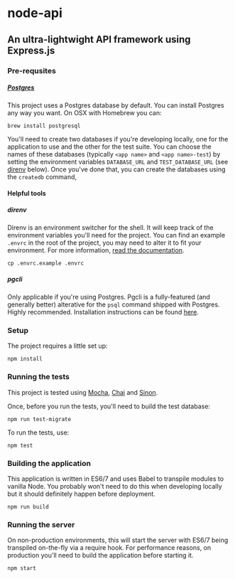 # node-api
## An ultra-lightwight API framework using Express.js

### Pre-requsites

##### [Postgres](http://www.postgresql.org/)

This project uses a Postgres database by default. You can install Postgres any way you want. On OSX with Homebrew you can:

```
brew install postgresql
```

You'll need to create two databases if you're developing locally, one for the application to use and the other for the test suite. You can choose the names of these databases (typically `<app name>` and `<app name>-test`) by setting the environment variables `DATABASE_URL` and `TEST_DATABASE_URL` (see [direnv](#direnv) below). Once you've done that, you can create the databases using the `createdb` command,

#### Helpful tools

##### direnv

Direnv is an environment switcher for the shell. It will keep track of the environment variables you'll need for the project. You can find an example `.envrc` in the root of the project, you may need to alter it to fit your environment. For more information, [read the documentation](http://direnv.net/).

```
cp .envrc.example .envrc
```

##### pgcli

Only applicable if you're using Postgres. Pgcli is a fully-featured (and generally better) alterative for the `psql` command shipped with Postgres. Highly recommended. Installation instructions can be found [here](http://pgcli.com/).

### Setup

The project requires a little set up:

```
npm install
```

### Running the tests

This project is tested using [Mocha](https://mochajs.org/), [Chai](http://chaijs.com/) and [Sinon](http://sinonjs.org/).

Once, before you run the tests, you'll need to build the test database:

```
npm run test-migrate
```

To run the tests, use:

```
npm test
```

### Building the application

This application is written in ES6/7 and uses Babel to transpile modules to vanilla Node. You probably won't need to do this when developing locally but it should definitely happen before deployment.

```
npm run build
```

### Running the server

On non-production environments, this will start the server with ES6/7 being transpiled on-the-fly via a require hook. For performance reasons, on production you'll need to build the application before starting it.

```
npm start
```
